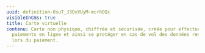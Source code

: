 ```yaml
---
uuid: definition-8suT_J3OxVUyM-mcrhOQc
visibleInCms: true
title: Carte virtuelle
contenu: Carte non physique, chiffrée et sécurisée, créée pour effectuer des
  paiements en ligne et ainsi se protéger en cas de vol des données renseignées
  lors du paiement.
---
```


